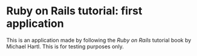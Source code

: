 # Ruby on Rails tutorial: first application

This is an application made by following the *Ruby on Rails* tutorial book by Michael Hartl. This is 
for testing purposes only.
